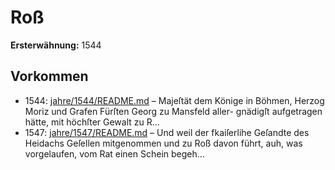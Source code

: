 # Roß

**Ersterwähnung:** 1544

## Vorkommen
- 1544: [jahre/1544/README.md](../jahre/1544/README.md) – Majeſtät dem Könige in Böhmen, Herzog
Moriz und Grafen Fürſten Georg zu Mansfeld aller-
gnädigſt aufgetragen hätte, mit höchſter Gewalt zu R...
- 1547: [jahre/1547/README.md](../jahre/1547/README.md) – Und weil der fkaiſerlihe Geſandte des
Heidachs Geſellen mitgenommen und zu Roß davon führt,
auh, was vorgelaufen, vom Rat einen Schein begeh...
